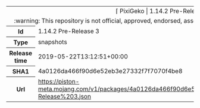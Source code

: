 <html><table>
<tr><td colspan="2" align="center"><img width="0" height="0"><br/>⌈ PixiGeko | 1.14.2 Pre-Release 3 ⌋<br/><img width="0" height="0"></td></tr>
<tr><td colspan="2" align="center"><img width="0" height="0"><br/>
:warning: This repository is not official, approved, endorsed, associated or connected with Mojang :warning:
<br/><img width="0" height="0"></td></tr>
<tr><th>Id</th><td>1.14.2 Pre-Release 3</td></tr>
<tr><th>Type</th><td>snapshots</td></tr>
<tr><th>Release time</th><td>2019-05-22T13:12:51+00:00</td></tr>
<tr><th>SHA1</th><td>4a0126da466f90d6e52eb3e27332f7f7070f4be8</td></tr>
<tr><th>Url</th><td><a href="https://piston-meta.mojang.com/v1/packages/4a0126da466f90d6e52eb3e27332f7f7070f4be8/1.14.2%20Pre-Release%203.json">https://piston-meta.mojang.com/v1/packages/4a0126da466f90d6e52eb3e27332f7f7070f4be8/1.14.2%20Pre-Release%203.json</a></td></tr>